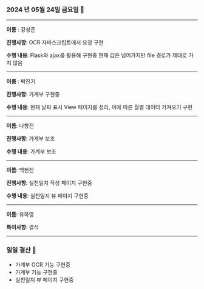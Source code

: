 ### 2024 년 05월 24일 금요일 📆

---

**이름** : 강성준

**진행사항**: OCR 자바스크립트에서 요청 구현

**수행 내용**: Flask와 ajax를 활용해 구현중 현재 값은 넘어가지만 file 경로가 제대로 가지 않음

---

**이름** : 박진기

**진행사항**: 가계부 구현중

**수행 내용**: 현재 날짜 표시 View 페이지를 정리, 이에 따른 월별 데이터 가져오기 구현

---

**이름**: 나항진

**진행사항**: 가계부 보조

**수행 내용**: 가계부 보조

---

**이름**: 백현진

**진행사항**: 실천일지 작성 페이지 구현중

**수행 내용**: 실천일지 뷰 페이지 구현중


---

**이름**: 유하영

**특이사항**: 결석

---

### 일일 결산 📝
- 가계부 OCR 기능 구현중
- 가계부 기능 구현중
- 실천일지 뷰 페이지 구현중